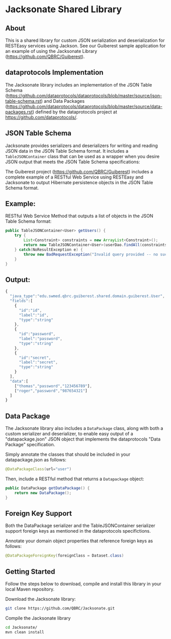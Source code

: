 Jacksonate Shared Library
===============

About
---------------
This is a shared library for custom JSON serialization and deserialization for RESTEasy services using Jackson.  See our Guiberest sample application for an example of using the Jacksonate Library (https://github.com/QBRC/Guiberest). 

dataprotocols Implementation
---------------
The Jacksonate library includes an implementation of the JSON Table Schema (https://github.com/dataprotocols/dataprotocols/blob/master/source/json-table-schema.rst) and Data Packages (https://github.com/dataprotocols/dataprotocols/blob/master/source/data-packages.rst)
defined by the dataprotocols project at https://github.com/dataprotocols/.

JSON Table Schema
-----------------
Jacksonate provides serializers and deserializers for writing and reading JSON data in the JSON Table Schema format.  It includes
a ``TableJSONContainer`` class that can be used as a wrapper when you desire JSON output that meets the JSON Table Schema specifications:

The Guiberest project (https://github.com/QBRC/Guiberest) includes a complete example of a RESTful Web Service using RESTEasy and Jacksonate to output Hibernate persistence objects in the JSON Table Schema format.

Example:
-----------
RESTful Web Service Method that outputs a list of objects in the JSON Table Schema format:
```java
public TableJSONContainer<User> getUsers() {
	try {
		List<Constraint> constraints = new ArrayList<Constraint>();
		return new TableJSONContainer<User>(userDao.findAll(constraints));
	} catch(NoResultException e) {
		throw new BadRequestException("Invalid query provided -- no such user/s.");
	}
}
```

Output:
----------
```javascript
{
  "java_type":"edu.swmed.qbrc.guiberest.shared.domain.guiberest.User",
  "fields":[
    {
      "id":"id",
      "label":"id",
      "type":"string"
    },
    {
      "id":"password",
      "label":"password",
      "type":"string"
    },
    {
      "id":"secret",
      "label":"secret",
      "type":"string"
    }
  ],
  "data":[
    ["thomas","password","123456789"],
    ["roger","password","987654321"]
  ]
}
```

Data Package
-----------------
The Jacksonate library also includes a ``DataPackage`` class, along with both a custom serializer and deserializer, to enable
easy output of a "datapackage.json" JSON object that implements the dataprotocols "Data Package" specification.  

Simply annotate the classes that should be included in your datapackage.json as follows:
```java
@DataPackageClass(url="user")
```

Then, include a RESTful method that returns a ``Datapackage`` object:
```java
public DataPackage getDataPackage() {
	return new DataPackage();
}
```

Foreign Key Support
----------------
Both the DataPackage serializer and the TableJSONContainer serializer support foreign keys as mentioned in the dataprotocols specifictions.

Annotate your domain object properties that reference foreign keys as follows:
```java
@DataPackageForeignKey(foreignClass = Dataset.class)
```


Getting Started
---------------
Follow the steps below to download, compile and install this library in your local Maven repository.

Download the Jacksonate library:
```bash
git clone https://github.com/QBRC/Jacksonate.git
```

Compile the Jacksonate library
```bash
cd Jacksonate/
mvn clean install  
```
